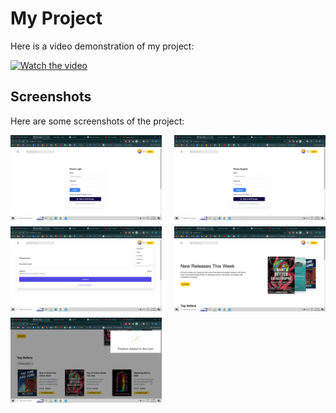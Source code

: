 # My Project

Here is a video demonstration of my project:

[![Watch the video](https://img.youtube.com/vi/RnI-w8G5Jo0/0.jpg)](https://youtu.be/RnI-w8G5Jo0?si=06iKe78B6Jex88oC)

## Screenshots

Here are some screenshots of the project:

<div style="display: flex; flex-wrap: wrap; justify-content: space-between;">
  <img src="/screenshot1.png" alt="Screenshot 1" width="48%" style="margin-bottom: 10px;">
  <img src="/screenshot2.png" alt="Screenshot 2" width="48%" style="margin-bottom: 10px;">
  <img src="/screenshot3.png" alt="Screenshot 3" width="48%" style="margin-bottom: 10px;">
  <img src="/screenshot4.png" alt="Screenshot 4" width="48%" style="margin-bottom: 10px;">
  <img src="/screenshot5.png" alt="Screenshot 5" width="48%" style="margin-bottom: 10px;">
</div>
